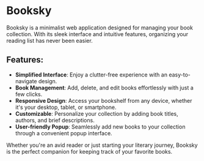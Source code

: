 # Booksky

Booksky is a minimalist web application designed for managing your book collection. With its sleek interface and intuitive features, organizing your reading list has never been easier.

## Features:
- **Simplified Interface**: Enjoy a clutter-free experience with an easy-to-navigate design.
- **Book Management**: Add, delete, and edit books effortlessly with just a few clicks.
- **Responsive Design**: Access your bookshelf from any device, whether it's your desktop, tablet, or smartphone.
- **Customizable**: Personalize your collection by adding book titles, authors, and brief descriptions.
- **User-friendly Popup**: Seamlessly add new books to your collection through a convenient popup interface.

Whether you're an avid reader or just starting your literary journey, Booksky is the perfect companion for keeping track of your favorite books.

